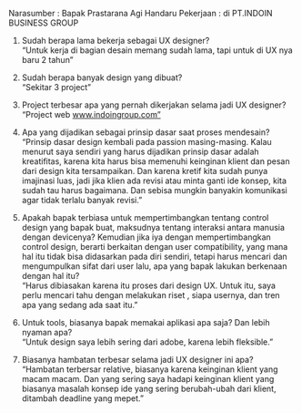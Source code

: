 Narasumber 	:  Bapak Prastarana Agi Handaru
Pekerjaan 	: di PT.INDOIN BUSINESS GROUP

1.	Sudah berapa lama bekerja sebagai UX designer?<br>
“Untuk kerja di bagian desain memang sudah lama, tapi untuk di UX nya baru 2 tahun”

2.	Sudah berapa banyak design yang dibuat?<br>
“Sekitar 3 project”

3.	Project terbesar apa yang pernah dikerjakan selama jadi UX designer?<br>
“Project web www.indoingroup.com”

4.	Apa yang dijadikan sebagai prinsip dasar saat proses mendesain?<br>
“Prinsip dasar design kembali pada passion masing-masing. Kalau menurut saya sendiri  yang harus dijadikan prinsip dasar adalah kreatifitas, karena kita harus bisa memenuhi keinginan klient dan pesan dari design kita tersampaikan. Dan karena kretif kita sudah punya imajinasi luas, jadi jika klien ada revisi atau minta ganti ide konsep, kita sudah tau harus bagaimana. Dan sebisa mungkin banyakin komunikasi agar tidak terlalu banyak revisi.”

5.	Apakah bapak terbiasa untuk mempertimbangkan tentang control design yang bapak buat, maksudnya tentang interaksi antara manusia dengan devicenya? Kemudian jika iya dengan mempertimbangkan control design, berarti berkaitan dengan user compatibility, yang mana hal itu tidak bisa didasarkan pada diri sendiri, tetapi harus mencari dan mengumpulkan sifat dari user lalu, apa yang bapak lakukan berkenaan dengan hal itu?<br>
“Harus dibiasakan karena itu proses dari design UX. Untuk itu, saya perlu mencari tahu dengan melakukan riset , siapa usernya, dan tren apa yang sedang ada saat itu.”

6.	Untuk tools, biasanya bapak memakai aplikasi apa saja? Dan lebih nyaman apa?<br>
“Untuk design saya lebih sering dari adobe, karena lebih fleksible.”

7.	Biasanya hambatan terbesar selama jadi UX designer ini apa? <br>
“Hambatan terbersar relative, biasanya karena keinginan klient yang macam macam. Dan yang sering saya hadapi keinginan klient yang biasanya masalah konsep ide yang sering berubah-ubah dari klient, ditambah deadline yang mepet.”
